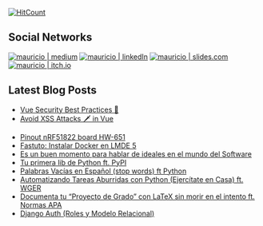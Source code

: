 [![HitCount](https://komarev.com/ghpvc/?username=cr0wg4n&label=Profile%20views&color=60dae2&style=flat)](https://github.com/cr0wg4n)
## Social Networks

[<img alt="mauricio | medium" target="_blank" src="https://img.shields.io/badge/medium-%2312100E.svg?&style=for-the-badge&logo=medium&logoColor=white" />][website]
[<img alt="mauricio | linkedIn" target="_blank" src="https://img.shields.io/badge/linkedin-%230077B5.svg?&style=for-the-badge&logo=linkedin&logoColor=white" />][linkedin]
[<img alt="mauricio | slides.com" target="_blank" src="https://img.shields.io/badge/slides-ebebeb?&style=for-the-badge&logo=slides&logoColor=pink" />][slides]
[<img alt="mauricio | itch.io" target="_blank" src="https://img.shields.io/badge/itch.io-red?&style=for-the-badge&logo=itch.io&logoColor=white" />][itch]
<br />

## Latest Blog Posts 
- [Vue Security Best Practices 💎](https://dev-academy.com/vue-security-best-practices/)
- [Avoid XSS Attacks 🗡️ in Vue](https://dev-academy.com/vue-xss/)
<!-- BLOG-POST-LIST:START -->
- [Pinout nRF51822 board HW-651](https://cr0wg4n.medium.com/pinout-nrf51822-board-hw-651-78da2eda8894?source=rss-b402714ccae1------2)
- [Fastuto: Instalar Docker en LMDE 5](https://cr0wg4n.medium.com/fastuto-instalar-docker-en-lmde-5-aa3b5ad5ec88?source=rss-b402714ccae1------2)
- [Es un buen momento para hablar de ideales en el mundo del Software](https://cr0wg4n.medium.com/es-un-buen-momento-para-hablar-de-ideales-en-el-mundo-del-software-f8f618a6bfb6?source=rss-b402714ccae1------2)
- [Tu primera lib de Python ft. PyPI](https://cr0wg4n.medium.com/tu-primera-lib-de-python-ft-pypi-2f918e62d856?source=rss-b402714ccae1------2)
- [Palabras Vacías en Español &lpar;stop words&rpar; ft Python](https://cr0wg4n.medium.com/palabras-vac%C3%ADas-en-espa%C3%B1ol-stop-words-ft-python-3117e52d2bff?source=rss-b402714ccae1------2)
- [Automatizando Tareas Aburridas con Python &lpar;Ejercítate en Casa&rpar; ft. WGER](https://cr0wg4n.medium.com/automatizando-tareas-aburridas-con-python-ejerc%C3%ADtate-en-casa-ft-wger-1ea979acb63b?source=rss-b402714ccae1------2)
- [Documenta tu “Proyecto de Grado” con LaTeX sin morir en el intento ft. Normas APA](https://cr0wg4n.medium.com/documenta-tu-proyecto-de-grado-con-latex-sin-morir-en-el-intento-ft-normas-apa-15bf50a2ee01?source=rss-b402714ccae1------2)
- [Django Auth &lpar;Roles y Modelo Relacional&rpar;](https://cr0wg4n.medium.com/django-auth-roles-y-modelo-relacional-9f10ef344f5b?source=rss-b402714ccae1------2)
<!-- BLOG-POST-LIST:END -->

<!--
## Stats

<div>
  <a href="/cr0wg4n" align="left">
    <img src="https://github-readme-stats.vercel.app/api?username=cr0wg4n&count_private=true&show_icons=true&theme=default&hide=issues&hide_border=true" />
  </a>
  <a href="/cr0wg4n" align="right">
    <img src="https://github-readme-stats.vercel.app/api/top-langs/?username=cr0wg4n&layout=compact&hide_border=true&langs_count=8&theme=default&hide=css,html" />
  </a>
</div>
-->
[website]: https://medium.com/@cr0wg4n
[linkedin]: https://www.linkedin.com/in/mauricio-matias-conde-a541901a6/
[itch]: https://cr0wg4n.itch.io/
[slides]: https://slides.com/cr0wg4n/
